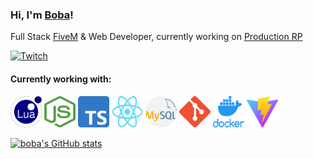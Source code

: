 ### Hi, I'm [Boba][website]!

Full Stack [FiveM][fivem] & Web Developer, currently working on [Production RP][productionrp]

[![Twitch](https://img.shields.io/twitch/status/boba_dev?label=LiveStream&style=for-the-badge)][twitch]

#### Currently working with:

<!-- <a href="https://git-scm.com/" title="Git"><img src="icons/git.png" /></a>
<a href="https://www.mysql.com/" title="MySQL"><img src="icons/mysql.png" /></a> -->

<p align="left">
    <a href="https://www.lua.org/" title="Lua"><img src="icons/lua.png" height="50" width="50" /></a>
    <a href="https://nodejs.org/" title="NodeJS"><img src="icons/nodejs.png" height="50" width="50" /></a>
    <a href="https://www.typescriptlang.org/" title="Typescript"><img src="icons/typescript.png" height="50" width="50" /></a>
    <a href="https://reactjs.org/" title="React"><img src="icons/react.png" height="50" width="50" /></a>
    <a href="https://www.mysql.com/" title="MySQL"><img src="icons/mysql.png" height="50" width="50" /></a>
    <a href="https://git-scm.com/" title="Git"><img src="icons/git.png" height="50" width="50" /></a>
    <a href="https://www.docker.com/" title="Docker"><img src="icons/docker.png" height="50" width="50" /></a>
    <a href="https://vitejs.dev/" title="Vite"><img src="icons/vite.png" height="50" width="50" /></a>
</p>

[website]: https://bobatea.dev/
[twitch]: https://twitter.com/bobathedev
[productionrp]: https://www.productionrp.net/
[fivem]: https://fivem.net/

[![boba's GitHub stats](https://github-readme-stats.vercel.app/api?username=itstait&count_private=true&show_icons=true&theme=tokyonight&hide=stars,issues,prs)](https://github.com/anuraghazra/github-readme-stats)
